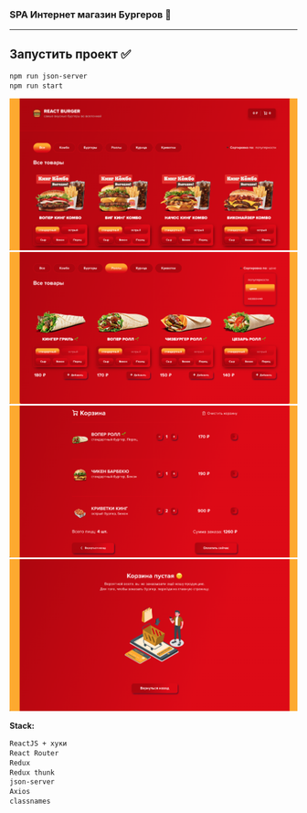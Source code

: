 ### SPA Интернет магазин Бургеров :hamburger:

---

## Запустить проект :white_check_mark:

```sh
npm run json-server
npm run start
```

![screen1](screen1.png)
![screen1](screen2.png)
![screen1](screen3.png)
![screen1](screen4.png)

**Stack:**

```sh
ReactJS + хуки
React Router
Redux
Redux thunk
json-server
Axios
classnames
```
